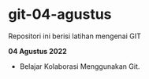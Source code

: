 # git-04-agustus
Repositori ini berisi latihan mengenai GIT

**04 Agustus 2022**  

- Belajar Kolaborasi Menggunakan Git. 
